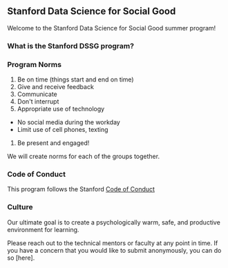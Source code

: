 ## Stanford Data Science for Social Good

Welcome to the Stanford Data Science for Social Good summer program!

### What is the Stanford DSSG program?


### Program Norms
1. Be on time (things start and end on time)
1. Give and receive feedback
1. Communicate
1. Don't interrupt
1. Appropriate use of technology
  + No social media during the workday
  + Limit use of cell phones, texting
1. Be present and engaged!

We will create norms for each of the groups together. 

### Code of Conduct
This program follows the Stanford [Code of Conduct](https://adminguide.stanford.edu/chapter-1/subchapter-1/policy-1-1-1)

### Culture
Our ultimate goal is to create a psychologically warm, safe, and productive environment for learning. 

Please reach out to the technical mentors or faculty at any point in time.
If you have a concern that you would like to submit anonymously, you can do so [here].
